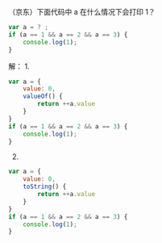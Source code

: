 （京东）下面代码中 a 在什么情况下会打印 1？ 

```js
var a = ? ;
if (a == 1 && a == 2 && a == 3) {
    console.log(1);
}
```

解：
1. 

```js
var a = {
    value: 0,
    valueOf() {
        return ++a.value
    }
}
if (a == 1 && a == 2 && a == 3) {
    console.log(1);
}
```

2. 

```js
var a = {
    value: 0,
    toString() {
        return ++a.value
    }
}
if (a == 1 && a == 2 && a == 3) {
    console.log(1);
}
```
